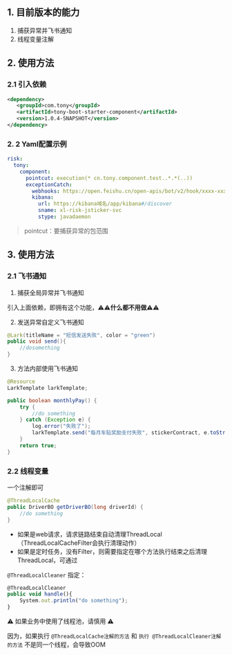 ## 1. 目前版本的能力

1. 捕获异常并飞书通知
2. 线程变量注解

## 2. 使用方法

### 2.1 引入依赖

```xml
<dependency>
   <groupId>com.tony</groupId>
   <artifactId>tony-boot-starter-component</artifactId>
   <version>1.0.4-SNAPSHOT</version>
</dependency>
```

### 2. 2 Yaml配置示例

```yaml
risk:
  tony:
    component:
      pointcut: execution(* cn.tony.component.test..*.*(..))
      exceptionCatch:
        webhooks: https://open.feishu.cn/open-apis/bot/v2/hook/xxxx-xxxxx
        kibana:
          url: https://kibana域名/app/kibana#/discover
          sname: xl-risk-jsticker-svc
          stype: javadaemon
```

> pointcut：要捕获异常的包范围

## 3. 使用方法

### 2.1 飞书通知

1. 捕获全局异常并飞书通知

引入上面依赖，即拥有这个功能，⚠️⚠️**什么都不用做**⚠️⚠️

2. 发送异常自定义飞书通知

```java
@Lark(titleName = "短信发送失败", color = "green")
public void send(){
    //dosomething
}
```

3. 方法内部使用飞书通知

```java
@Resource
LarkTemplate larkTemplate;

public boolean monthlyPay() {
    try {
        //do something
    } catch (Exception e) {
        log.error("失败了");
        larkTemplate.send("每月车贴奖励支付失败", stickerContract, e.toString(), "red");
    }
    return true;
}
```

### 2.2 线程变量

一个注解即可

```Java
@ThreadLocalCache
public DriverBO getDriverBO(long driverId) {
    //do something
}
```

- 如果是web请求，请求链路结束自动清理ThreadLocal（ThreadLocalCacheFilter会执行清理动作）
- 如果是定时任务，没有Filter，则需要指定在哪个方法执行结束之后清理ThreadLocal，可通过

`@ThreadLocalCleaner` 指定：

```TypeScript
@ThreadLocalCleaner
public void handle(){
    System.out.println("do something");
}
```

⚠️ 如果业务中使用了线程池，请慎用 ⚠️  

因为，如果执行 `@ThreadLocalCache注解的方法` 和 `执行 @ThreadLocalCleaner注解的方法` 不是同一个线程，会导致OOM
